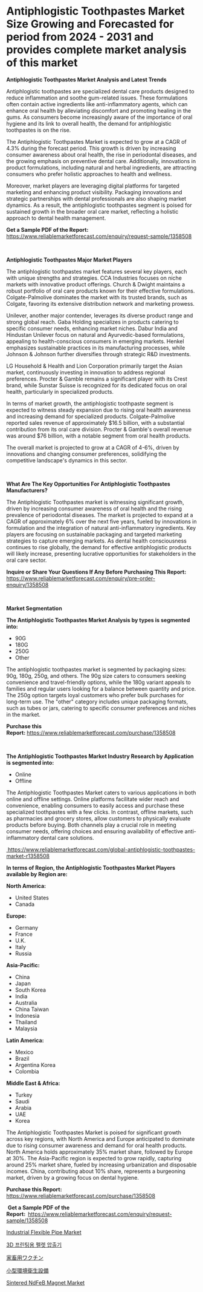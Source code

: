 <p><h1>Antiphlogistic Toothpastes Market Size Growing and Forecasted for period from 2024 - 2031 and provides complete market analysis of this market</h1></p><p><strong>Antiphlogistic Toothpastes Market Analysis and Latest Trends</strong></p>
<p><p>Antiphlogistic toothpastes are specialized dental care products designed to reduce inflammation and soothe gum-related issues. These formulations often contain active ingredients like anti-inflammatory agents, which can enhance oral health by alleviating discomfort and promoting healing in the gums. As consumers become increasingly aware of the importance of oral hygiene and its link to overall health, the demand for antiphlogistic toothpastes is on the rise.</p><p>The Antiphlogistic Toothpastes Market is expected to grow at a CAGR of 4.3% during the forecast period. This growth is driven by increasing consumer awareness about oral health, the rise in periodontal diseases, and the growing emphasis on preventive dental care. Additionally, innovations in product formulations, including natural and herbal ingredients, are attracting consumers who prefer holistic approaches to health and wellness. </p><p>Moreover, market players are leveraging digital platforms for targeted marketing and enhancing product visibility. Packaging innovations and strategic partnerships with dental professionals are also shaping market dynamics. As a result, the antiphlogistic toothpastes segment is poised for sustained growth in the broader oral care market, reflecting a holistic approach to dental health management.</p></p>
<p><strong>Get a Sample PDF of the Report:&nbsp;</strong> <a href="https://www.reliablemarketforecast.com/enquiry/request-sample/1358508">https://www.reliablemarketforecast.com/enquiry/request-sample/1358508</a></p>
<p>&nbsp;</p>
<p><strong>Antiphlogistic Toothpastes Major Market Players</strong></p>
<p><p>The antiphlogistic toothpastes market features several key players, each with unique strengths and strategies. CCA Industries focuses on niche markets with innovative product offerings. Church & Dwight maintains a robust portfolio of oral care products known for their effective formulations. Colgate-Palmolive dominates the market with its trusted brands, such as Colgate, favoring its extensive distribution network and marketing prowess.</p><p>Unilever, another major contender, leverages its diverse product range and strong global reach. Gaba Holding specializes in products catering to specific consumer needs, enhancing market niches. Dabur India and Hindustan Unilever focus on natural and Ayurvedic-based formulations, appealing to health-conscious consumers in emerging markets. Henkel emphasizes sustainable practices in its manufacturing processes, while Johnson & Johnson further diversifies through strategic R&D investments.</p><p>LG Household & Health and Lion Corporation primarily target the Asian market, continuously investing in innovation to address regional preferences. Procter & Gamble remains a significant player with its Crest brand, while Sunstar Suisse is recognized for its dedicated focus on oral health, particularly in specialized products.</p><p>In terms of market growth, the antiphlogistic toothpaste segment is expected to witness steady expansion due to rising oral health awareness and increasing demand for specialized products. Colgate-Palmolive reported sales revenue of approximately $16.5 billion, with a substantial contribution from its oral care division. Procter & Gamble's overall revenue was around $76 billion, with a notable segment from oral health products. </p><p>The overall market is projected to grow at a CAGR of 4-6%, driven by innovations and changing consumer preferences, solidifying the competitive landscape's dynamics in this sector.</p></p>
<p>&nbsp;</p>
<p><strong>What Are The Key Opportunities For Antiphlogistic Toothpastes Manufacturers?</strong></p>
<p><p>The Antiphlogistic Toothpastes market is witnessing significant growth, driven by increasing consumer awareness of oral health and the rising prevalence of periodontal diseases. The market is projected to expand at a CAGR of approximately 6% over the next five years, fueled by innovations in formulation and the integration of natural anti-inflammatory ingredients. Key players are focusing on sustainable packaging and targeted marketing strategies to capture emerging markets. As dental health consciousness continues to rise globally, the demand for effective antiphlogistic products will likely increase, presenting lucrative opportunities for stakeholders in the oral care sector.</p></p>
<p><strong>Inquire or Share Your Questions If Any Before Purchasing This Report:</strong> <a href="https://www.reliablemarketforecast.com/enquiry/pre-order-enquiry/1358508">https://www.reliablemarketforecast.com/enquiry/pre-order-enquiry/1358508</a></p>
<p>&nbsp;</p>
<p><strong>Market Segmentation</strong></p>
<p><strong>The Antiphlogistic Toothpastes Market Analysis by types is segmented into:</strong></p>
<p><ul><li>90G</li><li>180G</li><li>250G</li><li>Other</li></ul></p>
<p><p>The antiphlogistic toothpastes market is segmented by packaging sizes: 90g, 180g, 250g, and others. The 90g size caters to consumers seeking convenience and travel-friendly options, while the 180g variant appeals to families and regular users looking for a balance between quantity and price. The 250g option targets loyal customers who prefer bulk purchases for long-term use. The "other" category includes unique packaging formats, such as tubes or jars, catering to specific consumer preferences and niches in the market.</p></p>
<p><strong>Purchase this Report:&nbsp;</strong><a href="https://www.reliablemarketforecast.com/purchase/1358508">https://www.reliablemarketforecast.com/purchase/1358508</a></p>
<p>&nbsp;</p>
<p><strong>The Antiphlogistic Toothpastes Market Industry Research by Application is segmented into:</strong></p>
<p><ul><li>Online</li><li>Offline</li></ul></p>
<p><p>The Antiphlogistic Toothpastes Market caters to various applications in both online and offline settings. Online platforms facilitate wider reach and convenience, enabling consumers to easily access and purchase these specialized toothpastes with a few clicks. In contrast, offline markets, such as pharmacies and grocery stores, allow customers to physically evaluate products before buying. Both channels play a crucial role in meeting consumer needs, offering choices and ensuring availability of effective anti-inflammatory dental care solutions.</p></p>
<p><a href="https://www.reliablemarketforecast.com/global-antiphlogistic-toothpastes-market-r1358508">&nbsp;https://www.reliablemarketforecast.com/global-antiphlogistic-toothpastes-market-r1358508</a></p>
<p><strong>In terms of Region, the Antiphlogistic Toothpastes Market Players available by Region are:</strong></p>
<p>
    <p> <strong> North America: </strong>
        <ul>
            <li>United States</li>
            <li>Canada</li>
        </ul>
        </p> 
    <p> <strong> Europe: </strong>
        <ul>
            <li>Germany</li>
            <li>France</li>
            <li>U.K.</li>
            <li>Italy</li>
            <li>Russia</li>
        </ul>
        </p> 
    <p> <strong> Asia-Pacific: </strong>
        <ul>
            <li>China</li>
            <li>Japan</li>
            <li>South Korea</li>
            <li>India</li>
            <li>Australia</li>
            <li>China Taiwan</li>
            <li>Indonesia</li>
            <li>Thailand</li>
            <li>Malaysia</li>
        </ul>
        </p> 
    <p> <strong> Latin America: </strong>
        <ul>
            <li>Mexico</li>
            <li>Brazil</li>
            <li>Argentina Korea</li>
            <li>Colombia</li>
        </ul>
        </p> 
    <p> <strong> Middle East & Africa: </strong>
        <ul>
            <li>Turkey</li>
            <li>Saudi</li>
            <li>Arabia</li>
            <li>UAE</li>
            <li>Korea</li>
        </ul>
    </p>
    </p>
<p><p>The Antiphlogistic Toothpastes Market is poised for significant growth across key regions, with North America and Europe anticipated to dominate due to rising consumer awareness and demand for oral health products. North America holds approximately 35% market share, followed by Europe at 30%. The Asia-Pacific region is expected to grow rapidly, capturing around 25% market share, fueled by increasing urbanization and disposable incomes. China, contributing about 10% share, represents a burgeoning market, driven by a growing focus on dental hygiene.</p></p>
<p><strong>Purchase this Report: </strong><a href="https://www.reliablemarketforecast.com/purchase/1358508">https://www.reliablemarketforecast.com/purchase/1358508</a></p>
<p>&nbsp;<strong>Get a Sample PDF of the Report:&nbsp;&nbsp;</strong><a href="https://www.reliablemarketforecast.com/enquiry/request-sample/1358508">https://www.reliablemarketforecast.com/enquiry/request-sample/1358508</a></p>
<p><strong></strong></p>
<p><p><a href="https://www.linkedin.com/pulse/analyzing-industrial-flexible-pipe-market-dynamics-2iaoe?trackingId=AD0eIjJSTyKW%2B5T5f3Xbfw%3D%3D">Industrial Flexible Pipe Market</a></p><p><a href="https://medium.com/@dazmoore2010_16676/pellet-extruders-for-3d-printing-market-%EC%9D%98-%EA%B8%80%EB%A1%9C%EB%B2%8C-%EC%8B%9C%EC%9E%A5-%EA%B0%9C%EC%9A%94%EB%8A%94-%EC%A0%84-%EC%84%B8%EA%B3%84-%EB%B0%8F-%EC%A3%BC%EC%9A%94-%EC%8B%9C%EC%9E%A5%EC%9D%98-%EC%82%B0%EC%97%85%EC%97%90-%EC%98%81%ED%96%A5%EC%9D%84-%EB%AF%B8%EC%B9%98%EB%8A%94-%EC%A3%BC%EC%9A%94-%ED%8A%B8%EB%A0%8C%EB%93%9C%EC%97%90-%EB%8C%80%ED%95%9C-%EB%8F%85%ED%8A%B9%ED%95%9C-%EA%B4%80%EC%A0%90%EC%9D%84-e43a3c29b53b">3D 프린팅용 펠렛 압출기</a></p><p><a href="https://medium.com/@lonnierami89675202/livestock-animal-vaccines-market-%E3%81%AF-%E3%82%B3%E3%82%B9%E3%83%88%E7%AE%A1%E7%90%86%E3%81%A8%E5%8A%B9%E7%8E%87%E5%90%91%E4%B8%8A%E3%82%92%E5%84%AA%E5%85%88%E3%81%97%E3%81%BE%E3%81%99-%E3%81%95%E3%82%89%E3%81%AB-%E5%A0%B1%E5%91%8A%E6%9B%B8%E3%81%AF%E5%B8%82%E5%A0%B4%E3%81%AE%E9%9C%80%E8%A6%81%E9%9D%A2%E3%81%A8%E4%BE%9B%E7%B5%A6%E9%9D%A2%E3%81%AE%E4%B8%A1%E6%96%B9%E3%82%92%E3%82%AB%E3%83%90%E3%83%BC%E3%81%97%E3%81%A6%E3%81%84%E3%81%BE%E3%81%99-livestock-a6460ffa1b72">家畜用ワクチン</a></p><p><a href="https://medium.com/@lonnierami89675202/small-environmental-sanitation-equipment-469b5f8834d0">小型環境衛生設備</a></p><p><a href="https://issuu.com/reportprime-2/docs/sintered-ndfeb-magnet-market-size-2_f3ec51ac391f90">Sintered NdFeB Magnet Market</a></p></p>